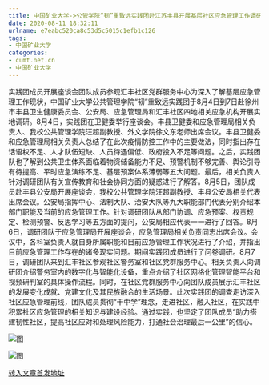 ```yaml
---
title: 中国矿业大学->公管学院“韧”重致远实践团赴江苏丰县开展基层社区应急管理工作调研活动 | cumt.net.cn
date: 2020-08-11 18:32:11
urlname: e7eabc520ca8c53d5c5015c1efb1c126
tags: 
- 中国矿业大学
categories:
- cumt.net.cn
- 中国矿业大学
---
```

实践团成员开展座谈会团队成员参观汇丰社区党群服务中心为深入了解基层应急管理工作现状，中国矿业大学公共管理学院“韧”重致远实践团于8月4日到7日赴徐州市丰县卫生健康委员会、公安局、应急管理局和汇丰社区四地相关应急机构开展实地调研。8月4日，实践团在卫健委举行座谈会。丰县卫健委和应急管理局相关负责人、我校公共管理学院汪超副教授、外文学院徐文东老师出席会议。丰县卫健委和应急管理局相关负责人总结了在此次疫情防控工作中的主要做法，同时指出存在话语权不足、人才队伍短缺、人员待遇偏低、政府投入不足等问题。之后，实践团队也了解到公共卫生体系面临着物资储备能力不足、预警机制不够完善、舆论引导有待提高、平时应急演练不足、基层预案体系薄弱等五大问题。最后，相关负责人针对调研团队有关宣传教育和社会协同方面的疑惑进行了解答。8月5日，团队成员赴丰县公安局开展座谈会，我校公共管理学院汪超副教授、丰县公安局相关代表出席会议。公安局指挥中心、法制大队、治安大队等九大职能部门代表分别介绍本部门职能及当前的应急管理工作。针对调研团队从部门协调、应急预案、权责规定、检测预警、反思学习等五方面的提问，公安局相应代表一一进行了回答。8月6日，调研团队于应急管理局开展座谈会，应急管理局相关负责同志出席会议。会议中，各科室负责人就自身所属职能和目前应急管理工作状况进行了介绍，并指出目前应急管理工作存在的诸多现实问题。期间实践团成员进行了问卷调研。8月7日，调研团队来到汇丰社区参观社区警务室和社区党群服务中心。相关负责人向调研团介绍警务室内的数字化与智能化设备，重点介绍了社区网格化管理智能平台和视频研判室的具体操作流程。同时，在社区党群服务中心向团队成员展示汇丰社区的发展变化成就、党建文化及其民族融合的生活场景。此次实践团的调查走访深入社区应急管理前线，团队成员贯彻“干中学”理念，走进社区，融入社区，在实践中积累社区应急管理的相关知识与建设经验。通过实践，也坚定了团队成员“助力搭建韧性社区，提高社区应对和处理风险能力，打通社会治理最后一公里”的信心。

![图](http://xwzx.cumt.edu.cn/_upload/article/images/05/2a/54ab48d04c788e4c0443aa023cad/593bb416-165a-423c-895a-a9fc0554f4c9.jpg)

![图](http://xwzx.cumt.edu.cn/_upload/article/images/05/2a/54ab48d04c788e4c0443aa023cad/1db84e20-bca8-4eeb-88bd-1005a508b657.jpg)

[转入文章首发地址](http://xwzx.cumt.edu.cn/be/0e/c523a572942/page.htm)